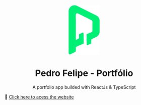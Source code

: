 <p align='center'><img src='src/images/p-logo.png' width='100px'></p>
<h1 align='center'> Pedro Felipe - Portfólio </h1>

<p align='center'>A portfolio app builded with ReactJs & TypeScript</p>

🚀 [Click here to acess the website](http://pedroflp.me)
